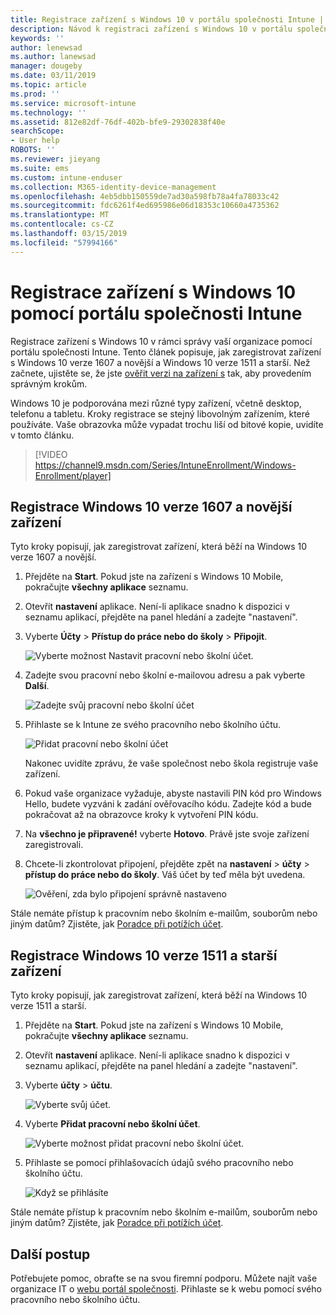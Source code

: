 ```yaml
---
title: Registrace zařízení s Windows 10 v portálu společnosti Intune | Dokumentace Microsoftu
description: Návod k registraci zařízení s Windows 10 v portálu společnosti Intune
keywords: ''
author: lenewsad
ms.author: lanewsad
manager: dougeby
ms.date: 03/11/2019
ms.topic: article
ms.prod: ''
ms.service: microsoft-intune
ms.technology: ''
ms.assetid: 812e82df-76df-402b-bfe9-29302838f40e
searchScope:
- User help
ROBOTS: ''
ms.reviewer: jieyang
ms.suite: ems
ms.custom: intune-enduser
ms.collection: M365-identity-device-management
ms.openlocfilehash: 4eb5dbb150559de7ad30a598fb78a4fa78033c42
ms.sourcegitcommit: fdc6261f4ed695986e06d18353c10660a4735362
ms.translationtype: MT
ms.contentlocale: cs-CZ
ms.lasthandoff: 03/15/2019
ms.locfileid: "57994166"
---
```

# <a name="enroll-windows-10-devices-with-intune-company-portal"></a>Registrace zařízení s Windows 10 pomocí portálu společnosti Intune

Registrace zařízení s Windows 10 v rámci správy vaší organizace pomocí portálu společnosti Intune. Tento článek popisuje, jak zaregistrovat zařízení s Windows 10 verze 1607 a novější a Windows 10 verze 1511 a starší. Než začnete, ujistěte se, že jste [ověřit verzi na zařízení s](windows-enrollment-company-portal.md#find-windows-10-version-number) tak, aby provedením správným krokům.  

Windows 10 je podporována mezi různé typy zařízení, včetně desktop, telefonu a tabletu. Kroky registrace se stejný libovolným zařízením, které používáte. Vaše obrazovka může vypadat trochu liší od bitové kopie, uvidíte v tomto článku.  

> [!VIDEO https://channel9.msdn.com/Series/IntuneEnrollment/Windows-Enrollment/player]  

## <a name="enroll-windows-10-version-1607-and-later-device"></a>Registrace Windows 10 verze 1607 a novější zařízení 
Tyto kroky popisují, jak zaregistrovat zařízení, která běží na Windows 10 verze 1607 a novější.  

1. Přejděte na **Start**. Pokud jste na zařízení s Windows 10 Mobile, pokračujte **všechny aplikace** seznamu.

2. Otevřít **nastavení** aplikace. Není-li aplikace snadno k dispozici v seznamu aplikací, přejděte na panel hledání a zadejte "nastavení".

3. Vyberte **Účty** > **Přístup do práce nebo do školy** > **Připojit**.  


    ![Vyberte možnost Nastavit pracovní nebo školní účet.](./media/w10-enroll-rs1-connect-to-work-or-school.png)  

4. Zadejte svou pracovní nebo školní e-mailovou adresu a pak vyberte **Další**.  


   ![Zadejte svůj pracovní nebo školní účet](./media/w10-enroll-rs1-set-up-work-or-school-account.png)  

5. Přihlaste se k Intune ze svého pracovního nebo školního účtu.  


    ![Přidat pracovní nebo školní účet](./media/w10-enroll-rs1-enter-your-credentials.png)  

    Nakonec uvidíte zprávu, že vaše společnost nebo škola registruje vaše zařízení.

6. Pokud vaše organizace vyžaduje, abyste nastavili PIN kód pro Windows Hello, budete vyzváni k zadání ověřovacího kódu. Zadejte kód a bude pokračovat až na obrazovce kroky k vytvoření PIN kódu.  

7. Na **všechno je připravené!** vyberte **Hotovo**. Právě jste svoje zařízení zaregistrovali.  

8. Chcete-li zkontrolovat připojení, přejděte zpět na **nastavení** > **účty** > **přístup do práce nebo do školy**.  Váš účet by teď měla být uvedena.  


    ![Ověření, zda bylo připojení správně nastaveno](./media/w10-enroll-rs1-validate-successful-enrollment.png)  

Stále nemáte přístup k pracovním nebo školním e-mailům, souborům nebo jiným datům? Zjistěte, jak [Poradce při potížích účet](troubleshoot-your-windows-10-device-windows.md#troubleshooting-steps-to-follow-if-you-see-access-work-or-school).  

## <a name="enroll-windows-10-version-1511-and-earlier-device"></a>Registrace Windows 10 verze 1511 a starší zařízení  
Tyto kroky popisují, jak zaregistrovat zařízení, která běží na Windows 10 verze 1511 a starší.  

1. Přejděte na **Start**. Pokud jste na zařízení s Windows 10 Mobile, pokračujte **všechny aplikace** seznamu.

2. Otevřít **nastavení** aplikace. Není-li aplikace snadno k dispozici v seznamu aplikací, přejděte na panel hledání a zadejte "nastavení".

3. Vyberte **účty** > **účtu**.  


    ![Vyberte svůj účet.](./media/W10-enroll-2-accounts-your-account.png)  

5. Vyberte **Přidat pracovní nebo školní účet**.  


    ![Vyberte možnost přidat pracovní nebo školní účet.](./media/w10-enroll-3-add-work-school-acct.png)  

6. Přihlaste se pomocí přihlašovacích údajů svého pracovního nebo školního účtu.  


    ![Když se přihlásíte](./media/W10-enroll-4-sign-in.png)  

Stále nemáte přístup k pracovním nebo školním e-mailům, souborům nebo jiným datům? Zjistěte, jak [Poradce při potížích účet](troubleshoot-your-windows-10-device-windows.md#troubleshooting-steps-to-follow-if-you-see-your-account).   

## <a name="next-steps"></a>Další postup  

Potřebujete pomoc, obraťte se na svou firemní podporu. Můžete najít vaše organizace IT o [webu portál společnosti](https://go.microsoft.com/fwlink/?linkid=2010980). Přihlaste se k webu pomocí svého pracovního nebo školního účtu.  

 

